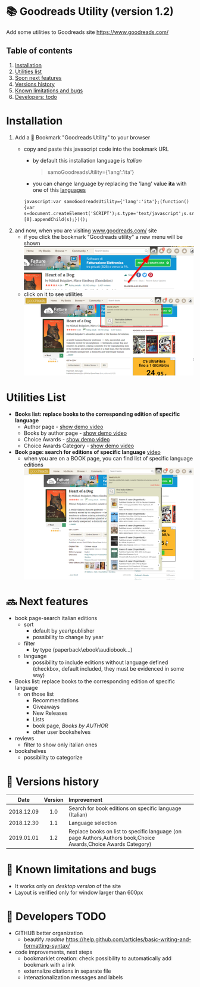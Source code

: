 # :books: Goodreads Utility (version 1.2)
Add some utilities to Goodreads site https://www.goodreads.com/

## Table of contents
1. [Installation](#installation)
2. [Utilities list](#utilities)
3. [Soon next features](#utilitiesnext)
4. [Versions history](#versions)
5. [Known limitations and bugs](#bugs)
6. [Developers: todo](#devtodo)



# <a name="installation">Installation</a>
1) Add a :bookmark: Bookmark "Goodreads Utility" to your browser
   - copy and paste this javascript code into the bookmark URL
      - by default this installation language is *Italian*
         > samoGoodreadsUtility={'lang':'ita'}
         
      - you can change language by replacing the 'lang' value **ita** with one of this [languages](https://asamorini.github.io/goodreads.utility/docs/languages.txt)
      
      ```
      javascript:var samoGoodreadsUtility={'lang':'ita'};(function(){var s=document.createElement('SCRIPT');s.type='text/javascript';s.src='https://asamorini.github.io/goodreads.utility/dist/goodreads.utility.min.js';document.getElementsByTagName('head')[0].appendChild(s);})();
      ```
2) and now, when you are visiting www.goodreads.com/ site
   - if you click the bookmark "Goodreads utility" a new menu will be shown
      ![new menu](docs/images/menu.01.added.png)
   - click on it to see utilities
      ![new menu opened](docs/images/menu.02.opened.png)


# <a name="utilities">Utilities List</a>
* **Books list: replace books to the corresponding edition of specific language**
   * Author page - [show demo video](https://drive.google.com/file/d/12YgEMhwExuduRZhCcqoEVqN8jyD9FBvx/view?usp=drivesdk)
   * Books by author page - [show demo video](https://drive.google.com/file/d/1WFOd9GlGz5jVLK05nOdmKtNLVnxoNpzj/view?usp=drivesdk)
   * Choice Awards - [show demo video](https://drive.google.com/file/d/1FdMLCz2oJ4K5uusp64T8FzkSJLXKMhxV/view?usp=drivesdk)
   * Choice Awards Category - [show demo video](https://drive.google.com/file/d/1Z2bT0ZgcAugVooPMMlVIOF1ALtvH8n10/view?usp=drivesdk)
* **Book page: search for editions of specific language**
   [video](https://asamorini.github.io/goodreads.utility/docs/video/SearchItalianEditions.swf)
   * when you are on a BOOK page, you can find list of specific language editions
         ![Search for Italian editions](docs/images/menu.bookPage.01.searchItalianEditions.png)



# <a name="utilitiesnext">:soon: Next features</a>
* book page-search italian editions
   * sort
      * default by year\publisher
      * possibility to change by year
   * filter
      * by type (paperback\ebook\audiobook\...)
   * language
      * possibility to include editions without language defined (checkbox, default included, they must be evidenced in some way)
* Books list: replace books to the corresponding edition of specific language
   * on those list
      * Recommendations
      * Giveaways
      * New Releases
      * Lists
      * book page, *Books by AUTHOR*
      * other user bookshelves
* reviews
   * filter to show only italian ones
* bookshelves
   * possibility to categorize



# <a name="versions">:date: Versions history</a>

| Date | Version | Improvement
| :---: | :---: | :---
| 2018.12.09  | 1.0 | Search for book editions on specific language (Italian)
| 2018.12.30  | 1.1 | Language selection
| 2019.01.01  | 1.2 | Replace books on list to specific language (on page Authors,Authors book,Choice Awards,Choice Awards Category)


# <a name="bugs">:bug: Known limitations and bugs</a>
* It works only on *desktop version* of the site
* Layout is verified only for window larger than 600px


# <a name="devtodo">:construction: Developers TODO</a>
* GITHUB better organization
   * beautify *readme* https://help.github.com/articles/basic-writing-and-formatting-syntax/
* code improvements, next steps
   * bookmarklet creation: check possibility to automatically add bookmark with a link
   * externalize citations in separate file
   * intenazionalization messages and labels
